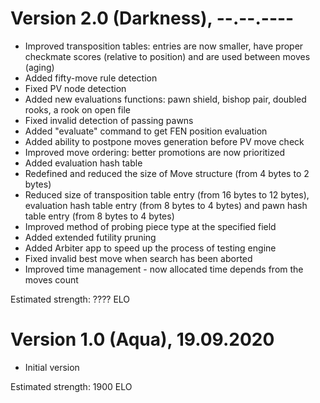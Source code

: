 # Version 2.0 (Darkness), --.--.----
 - Improved transposition tables: entries are now smaller, have proper checkmate scores (relative to position) and are used between moves (aging)
 - Added fifty-move rule detection
 - Fixed PV node detection
 - Added new evaluations functions: pawn shield, bishop pair, doubled rooks, a rook on open file
 - Fixed invalid detection of passing pawns
 - Added "evaluate" command to get FEN position evaluation
 - Added ability to postpone moves generation before PV move check
 - Improved move ordering: better promotions are now prioritized
 - Added evaluation hash table
 - Redefined and reduced the size of Move structure (from 4 bytes to 2 bytes)
 - Reduced size of transposition table entry (from 16 bytes to 12 bytes), evaluation hash table entry (from 8 bytes to 4 bytes) and pawn hash table entry (from 8 bytes to 4 bytes)
 - Improved method of probing piece type at the specified field
 - Added extended futility pruning
 - Added Arbiter app to speed up the process of testing engine
 - Fixed invalid best move when search has been aborted
 - Improved time management - now allocated time depends from the moves count

Estimated strength: ???? ELO

# Version 1.0 (Aqua), 19.09.2020
 - Initial version

Estimated strength: 1900 ELO